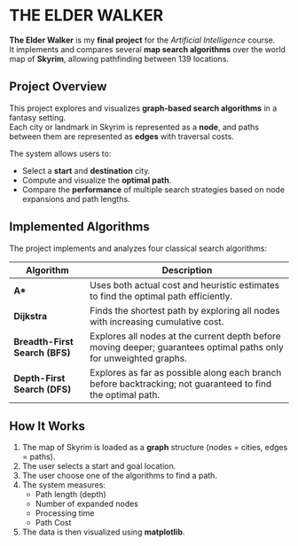 # THE ELDER WALKER

**The Elder Walker** is my **final project** for the *Artificial Intelligence* course.  
It implements and compares several **map search algorithms** over the world map of **Skyrim**, allowing pathfinding between 139 locations.

## Project Overview

This project explores and visualizes **graph-based search algorithms** in a fantasy setting.  
Each city or landmark in Skyrim is represented as a **node**, and paths between
them are represented as **edges** with traversal costs.  

The system allows users to:
- Select a **start** and **destination** city.
- Compute and visualize the **optimal path**.
- Compare the **performance** of multiple search strategies based on node expansions and path lengths.

## Implemented Algorithms

The project implements and analyzes four classical search algorithms:

| Algorithm | Description |
|------------|-------------|
| **A\*** | Uses both actual cost and heuristic estimates to find the optimal path efficiently. |
| **Dijkstra** | Finds the shortest path by exploring all nodes with increasing cumulative cost. |
| **Breadth-First Search (BFS)** | Explores all nodes at the current depth before moving deeper; guarantees optimal paths only for unweighted graphs. |
| **Depth-First Search (DFS)** | Explores as far as possible along each branch before backtracking; not guaranteed to find the optimal path. |


##  How It Works

1. The map of Skyrim is loaded as a **graph** structure (nodes = cities, edges = paths).  
2. The user selects a start and goal location.  
3. The user choose one of the algorithms to find a path.  
4. The system measures:
   - Path length (depth)
   - Number of expanded nodes
   - Processing time
   - Path Cost
5. The data is then visualized using **matplotlib**.
